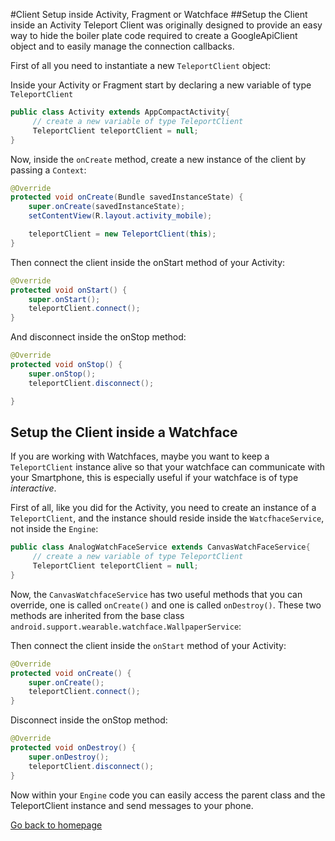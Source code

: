 #Client Setup inside Activity, Fragment or Watchface
##Setup the Client inside an Activity
Teleport Client was originally designed to provide an easy way to hide the boiler plate code required to create a GoogleApiClient object and to easily manage the connection callbacks.

First of all you need to instantiate a new `TeleportClient` object:

Inside your Activity or Fragment start by declaring a new variable of type `TeleportClient`
```java
public class Activity extends AppCompactActivity{
     // create a new variable of type TeleportClient
     TeleportClient teleportClient = null;
}
```    

Now, inside the `onCreate` method, create a new instance of the client by passing a `Context`:
```java
@Override
protected void onCreate(Bundle savedInstanceState) {
    super.onCreate(savedInstanceState);
    setContentView(R.layout.activity_mobile);

    teleportClient = new TeleportClient(this);
}
```    
Then connect the client inside the onStart method of your Activity:
```java
@Override
protected void onStart() {
    super.onStart();
    teleportClient.connect();
}
```    
And disconnect inside the onStop method:
```java
@Override
protected void onStop() {
    super.onStop();
    teleportClient.disconnect();

}  
```    
## Setup the Client inside a Watchface
If you are working with Watchfaces, maybe you want to keep a `TeleportClient` instance alive so that your watchface can communicate with your Smartphone, this is especially useful if your watchface is of type *interactive*.

First of all, like you did for the Activity, you need to create an instance of a `TeleportClient`, and the instance should reside inside the `WatcfhaceService`, not inside the `Engine`:
```java
public class AnalogWatchFaceService extends CanvasWatchFaceService{
     // create a new variable of type TeleportClient
     TeleportClient teleportClient = null;
}
```    
Now, the `CanvasWatchfaceService` has two useful methods that you can override, one is called `onCreate()` and one is called `onDestroy()`. These two methods are inherited from the base class `android.support.wearable.watchface.WallpaperService`:

Then connect the client inside the `onStart` method of your Activity:
```java
@Override
protected void onCreate() {
    super.onCreate();
    teleportClient.connect();
}
```    
Disconnect inside the onStop method:
```java
@Override
protected void onDestroy() {
    super.onDestroy();
    teleportClient.disconnect();
}  
```    
Now within your `Engine` code you can easily access the parent class and the TeleportClient instance and send messages to your phone.

[Go back to homepage](https://github.com/raffaeu/Teleport/blob/master/README.md)